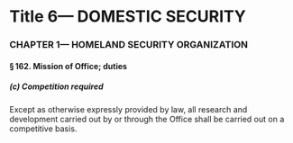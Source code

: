 
# Title 6— DOMESTIC SECURITY
### CHAPTER 1— HOMELAND SECURITY ORGANIZATION
#### § 162. Mission of Office; duties
##### (c) Competition required

Except as otherwise expressly provided by law, all research and development carried out by or through the Office shall be carried out on a competitive basis.
